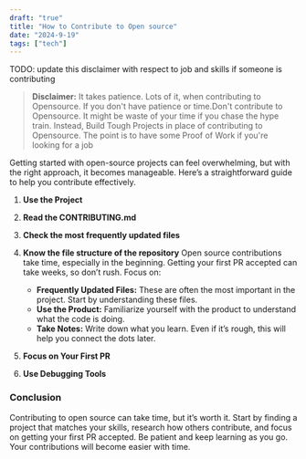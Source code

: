 ```yaml
---
draft: "true"
title: "How to Contribute to Open source"
date: "2024-9-19"
tags: ["tech"]
---
```


TODO: update this disclaimer with respect to job and skills if someone is contributing
> **Disclaimer:** It takes patience. Lots of it, when contributing to Opensource. If you don't have patience or time.Don't contribute to Opensource. It might be waste of your time if you chase the hype train. Instead, Build Tough Projects in place of contributing to Opensource. The point is to have some Proof of Work if you're looking for a job 

Getting started with open-source projects can feel overwhelming, but with the right approach, it becomes manageable. Here’s a straightforward guide to help you contribute effectively.

1. **Use the Project**
2. **Read the CONTRIBUTING.md**
3. **Check the most frequently updated files**
4. **Know the file structure of the repository**
Open source contributions take time, especially in the beginning. Getting your first PR accepted can take weeks, so don’t rush. Focus on:
   - **Frequently Updated Files:** These are often the most important in the project. Start by understanding these files.
   - **Use the Product:** Familiarize yourself with the product to understand what the code is doing.
   - **Take Notes:** Write down what you learn. Even if it’s rough, this will help you connect the dots later.

3. **Focus on Your First PR**

4. **Use Debugging Tools**

### Conclusion
Contributing to open source can take time, but it’s worth it. Start by finding a project that matches your skills, research how others contribute, and focus on getting your first PR accepted. Be patient and keep learning as you go. Your contributions will become easier with time.
